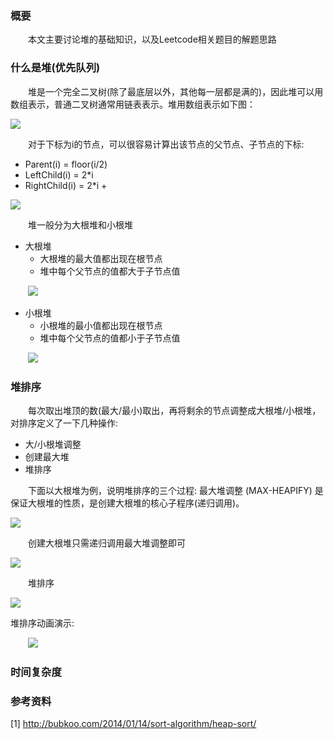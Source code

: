 ### 概要
&emsp;&emsp;本文主要讨论堆的基础知识，以及Leetcode相关题目的解题思路

### 什么是堆(优先队列)
&emsp;&emsp;堆是一个完全二叉树(除了最底层以外，其他每一层都是满的)，因此堆可以用数组表示，普通二叉树通常用链表表示。堆用数组表示如下图：

![](http://bubkoo.qiniudn.com/heap-and-array.png)

&emsp;&emsp;对于下标为i的节点，可以很容易计算出该节点的父节点、子节点的下标:
- Parent(i) = floor(i/2)
- LeftChild(i) = 2*i
- RightChild(i) = 2*i +

![](http://bubkoo.qiniudn.com/heap-and-array-parent-children.png)

&emsp;&emsp;堆一般分为大根堆和小根堆
- 大根堆
  - 大根堆的最大值都出现在根节点
  - 堆中每个父节点的值都大于子节点值

&emsp;&emsp;![](http://bubkoo.qiniudn.com/max-heap.png)

- 小根堆
  - 小根堆的最小值都出现在根节点
  - 堆中每个父节点的值都小于子节点值

&emsp;&emsp;![](http://bubkoo.qiniudn.com/min-heap.png)

### 堆排序
&emsp;&emsp;每次取出堆顶的数(最大/最小)取出，再将剩余的节点调整成大根堆/小根堆，对排序定义了一下几种操作:
- 大/小根堆调整
- 创建最大堆
- 堆排序

&emsp;&emsp;下面以大根堆为例，说明堆排序的三个过程: 最大堆调整 (MAX-HEAPIFY) 是保证大根堆的性质，是创建大根堆的核心子程序(递归调用)。

![](http://bubkoo.qiniudn.com/MAX%E2%80%90HEAPIFY-Procedure.png)

&emsp;&emsp;创建大根堆只需递归调用最大堆调整即可

![](http://bubkoo.qiniudn.com/building-a-heap.png)

&emsp;&emsp;堆排序

![](http://bubkoo.qiniudn.com/HeapSort.png)

堆排序动画演示:

&emsp;&emsp;![](http://bubkoo.qiniudn.com/Sorting_heapsort_anim.gif)

### 时间复杂度

### 参考资料
[1] http://bubkoo.com/2014/01/14/sort-algorithm/heap-sort/

